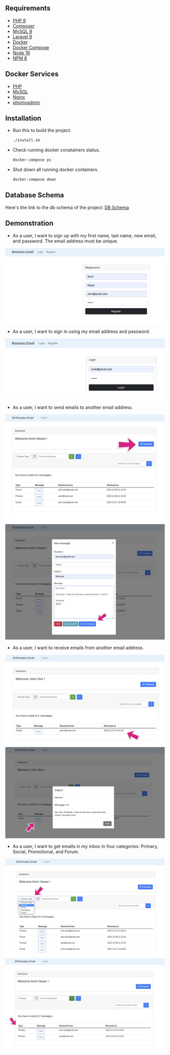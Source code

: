 ## Requirements

* [PHP 8](https://www.php.net/)
* [Composer](https://getcomposer.org/)
* [MySQL 8](https://www.mysql.com/)
* [Laravel 9](https://laravel.com/)
* [Docker](https://www.docker.com/)
* [Docker Compose](https://www.digitalocean.com/community/tutorials/how-to-install-and-use-docker-compose-on-ubuntu-20-04)
* [Node 16](https://nodejs.org)
* [NPM 8](https://www.npmjs.com)

## Docker Services

* [PHP](https://hub.docker.com/_/php)
* [MySQL](https://hub.docker.com/_/mysql)
* [Nginx](https://hub.docker.com/_/nginx)
* [phpmyadmin](https://hub.docker.com/_/phpmyadmin)

## Installation

* Run this to build the project.

   ```sh
   ./install.sh
   ```
* Check running docker conatainers status.

   ```sh
   docker-compose ps
   ```
* Shut down all running docker containers.

   ```sh
   docker-compose down
   ```

## Database Schema

Here's the link to the db schema of the project: [DB Schema](https://viewer.diagrams.net/?tags=%7B%7D&highlight=0000ff&edit=_blank&layers=1&nav=1&title=Database%20Schema#R7ZlRb5swEMc%2FDY%2BbAJcseRy02yql0rRI22N1AQesGhyZy0j66XcmNimNorbSEvKAFCn47ztjn39O%2FgKPJeX2u4Z18aAyLr3Qz7Yeu%2FXCMGCRT19G2e2VqT%2FbC7kWmQ06CAvxzK1o8%2FKNyHjdC0SlJIp1X0xVVfEUexporZp%2B2ErJ%2Fl3XkPMjYZGCPFb%2FiAwLuwq3LKP%2F4CIv3J0D3%2FaU4IKtUBeQqeaFxO48lmilcH9VbhMuTfFcXfZ53070dhPTvML3JMxv578BlukjsuAxYXc7fi8%2B2VH%2BgtzYBXvhRNJ48ZIucnOxqbmunUrDdx12WbhztaobUUqoqBWvVIUL2%2BNTOy2EzOawUxsz1xohfXKtuFBaPFM8SOoKSKBujRYF5vciFibTjql5TTE%2FXQGCV9IDbHuBc6jRzUZJCetaLNv5mcQSdC6qWCGq0gY1hUC%2BWENqYhqi20wESzdJWziukW9P7kjQ7TMdEK5KjnpHITahQ8OejdCx0xxIC26sVrykzCWCpTvvxj4AQBeWgQ%2FwEB7xcI%2B8JCU42m1aN7abpdUTT5RUmvRK7bdfSPlKAinyipqSr0yaKZygY%2FbVyqXIMjNyXFPFRZXP27Dbm4Pyy67fSIrSV7I9TQUlchohXitRYVuPKKYPVSjxP0deRHNNqB0c2vQx4RoTVdH0QbTbxYmPhhtGYq0QEJYdvf8DhdPH75gPywN7Jw7sXDSwUzSEIw0Xp2EyNA03p2hgIw0Xp2E2NA3R284h07DC0Tqcwzp0vtr9VUwHtw6T0Tpc8uchum7r8GW0DtdDw%2BDWYTpah%2BuhYXDrMHvbOvAShBytwzmsQ%2FT6qUMwuHUIjh9Djf8WZ%2Fx9mF23d3BAjlbyGnAY3DwEJx9Kju7h8jic0T1Q8%2FA6pO178VKJ3f0D)

## Demonstration

* As a user, I want to sign up with my first name, last name, new email, and password. The email address must be unique.

 <img src="./images/R1.png">

* As a user, I want to sign in using my email address and password.

 <img src="./images/R2.png">

* As a user, I want to send emails to another email address.

 <img src="./images/R3_a.jpg">

 <img src="./images/R3_b.jpg">

* As a user, I want to receive emails from another email address.

 <img src="./images/R4_a.jpg">

 <img src="./images/R4_b.jpg">

* As a user, I want to get emails in my inbox in four categories: Primary, Social, Promotional, and Forum.
 
 <img src="./images/R5_a.jpg">

 <img src="./images/R5_b.jpg">
